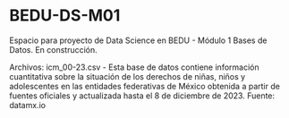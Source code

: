 # BEDU-DS-M01
Espacio para proyecto de Data Science en BEDU - Módulo 1 Bases de Datos.
En construcción.

Archivos: 
icm_00-23.csv - Esta base de datos contiene información cuantitativa sobre la situación de los derechos de niñas, niños y adolescentes en las entidades federativas de México obtenida a partir de fuentes oficiales y actualizada hasta el 8 de diciembre de 2023. Fuente: datamx.io


